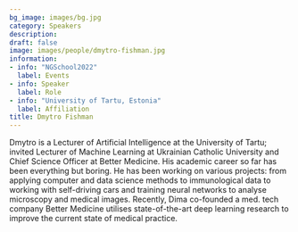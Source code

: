 ```yaml
---
bg_image: images/bg.jpg
category: Speakers
description: 
draft: false
image: images/people/dmytro-fishman.jpg
information:
- info: "NGSchool2022"
  label: Events
- info: Speaker
  label: Role
- info: "University of Tartu, Estonia"
  label: Affiliation
title: Dmytro Fishman
---
```


Dmytro is a Lecturer of Artificial Intelligence at the University of Tartu; invited Lecturer of Machine Learning at Ukrainian Catholic University and Chief Science Officer at Better Medicine. His academic career so far has been everything but boring. He has been working on various projects: from applying computer and data science methods to immunological data to working with self-driving cars and training neural networks to analyse microscopy and medical images. Recently, Dima co-founded a med. tech company Better Medicine utilises state-of-the-art deep learning research to improve the current state of medical practice.